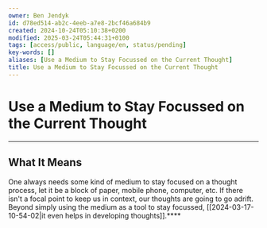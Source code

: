 ```yaml
---
owner: Ben Jendyk
id: d78ed514-ab2c-4eeb-a7e8-2bcf46a684b9
created: 2024-10-24T05:10:38+0200
modified: 2025-03-24T05:44:31+0100
tags: [access/public, language/en, status/pending]
key-words: []
aliases: [Use a Medium to Stay Focussed on the Current Thought]
title: Use a Medium to Stay Focussed on the Current Thought
---
```


# Use a Medium to Stay Focussed on the Current Thought

---

## What It Means

One always needs some kind of medium to stay focused on a thought process, let it be a block of paper, mobile phone, computer, etc. If there isn't a focal point to keep us in context, our thoughts are going to go adrift. Beyond simply using the medium as a tool to stay focussed, [[2024-03-17-10-54-02|it even helps in developing thoughts]].****